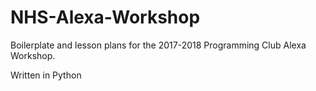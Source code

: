 # NHS-Alexa-Workshop
Boilerplate and lesson plans for the 2017-2018 Programming Club Alexa Workshop.

Written in Python
